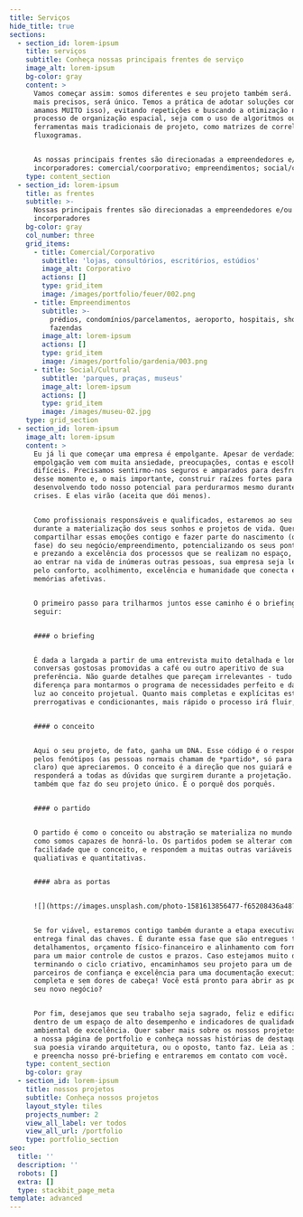 ```yaml
---
title: Serviços
hide_title: true
sections:
  - section_id: lorem-ipsum
    title: serviços
    subtitle: Conheça nossas principais frentes de serviço
    image_alt: lorem-ipsum
    bg-color: gray
    content: >
      Vamos começar assim: somos diferentes e seu projeto também será. Sendo
      mais precisos, será único. Temos a prática de adotar soluções complexas (e
      amamos MUITO isso), evitando repetições e buscando a otimização no
      processo de organização espacial, seja com o uso de algoritmos ou outras
      ferramentas mais tradicionais de projeto, como matrizes de correlação e
      fluxogramas.


      As nossas principais frentes são direcionadas a empreendedores e/ou
      incorporadores: comercial/coorporativo; empreendimentos; social/cultural.
    type: content_section
  - section_id: lorem-ipsum
    title: as frentes
    subtitle: >-
      Nossas principais frentes são direcionadas a empreendedores e/ou
      incorporadores
    bg-color: gray
    col_number: three
    grid_items:
      - title: Comercial/Corporativo
        subtitle: 'lojas, consultórios, escritórios, estúdios'
        image_alt: Corporativo
        actions: []
        type: grid_item
        image: /images/portfolio/feuer/002.png
      - title: Empreendimentos
        subtitle: >-
          prédios, condomínios/parcelamentos, aeroporto, hospitais, shoppings,
          fazendas
        image_alt: lorem-ipsum
        actions: []
        type: grid_item
        image: /images/portfolio/gardenia/003.png
      - title: Social/Cultural
        subtitle: 'parques, praças, museus'
        image_alt: lorem-ipsum
        actions: []
        type: grid_item
        image: /images/museu-02.jpg
    type: grid_section
  - section_id: lorem-ipsum
    image_alt: lorem-ipsum
    content: >
      Eu já li que começar uma empresa é empolgante. Apesar de verdadeiro, a
      empolgação vem com muita ansiedade, preocupações, contas e escolhas
      difíceis. Precisamos sentirmo-nos seguros e amparados para desfrutarmos
      desse momento e, o mais importante, construir raízes fortes para crescer,
      desenvolvendo todo nosso potencial para perdurarmos mesmo durante as
      crises. E elas virão (aceita que dói menos).


      Como profissionais responsáveis e qualificados, estaremos ao seu lado
      durante a materialização dos seus sonhos e projetos de vida. Queremos
      compartilhar essas emoções contigo e fazer parte do nascimento (ou nova
      fase) do seu negócio/empreendimento, potencializando os seus pontos fortes
      e prezando a excelência dos processos que se realizam no espaço, para que,
      ao entrar na vida de inúmeras outras pessoas, sua empresa seja lembrada
      pelo conforto, acolhimento, excelência e humanidade que conecta e provoca
      memórias afetivas.


      O primeiro passo para trilharmos juntos esse caminho é o briefing. Veja a
      seguir:


      #### o briefing


      É dada a largada a partir de uma entrevista muito detalhada e longas
      conversas gostosas promovidas a café ou outro aperitivo de sua
      preferência. Não guarde detalhes que pareçam irrelevantes - tudo fará a
      diferença para montarmos o programa de necessidades perfeito e darmos à
      luz ao conceito projetual. Quanto mais completas e explícitas estiverem as
      prerrogativas e condicionantes, mais rápido o processo irá fluir,


      #### o conceito


      Aqui o seu projeto, de fato, ganha um DNA. Esse código é o responsável
      pelos fenótipos (as pessoas normais chamam de *partido*, só para ficar
      claro) que apreciaremos. O conceito é a direção que nos guiará e
      responderá a todas as dúvidas que surgirem durante a projetação. É ele
      também que faz do seu projeto único. É o porquê dos porquês.


      #### o partido


      O partido é como o conceito ou abstração se materializa no mundo físico,
      como somos capazes de honrá-lo. Os partidos podem se alterar com mais
      facilidade que o conceito, e respondem a muitas outras variáveis
      qualiativas e quantitativas.


      #### abra as portas


      ![](https://images.unsplash.com/photo-1581613856477-f65208436a48?ixlib=rb-1.2.1\&ixid=MnwxMjA3fDB8MHxwaG90by1wYWdlfHx8fGVufDB8fHx8\&auto=format\&fit=crop\&w=1952\&q=80)


      Se for viável, estaremos contigo também durante a etapa executiva e a
      entrega final das chaves. É durante essa fase que são entregues todos os
      detalhamentos, orçamento físico-financeiro e alinhamento com fornecedores,
      para um maior controle de custos e prazos. Caso estejamos muito distantes,
      terminando o ciclo criativo, encaminhamos seu projeto para um de nossos
      parceiros de confiança e excelência para uma documentação executiva
      completa e sem dores de cabeça! Você está pronto para abrir as portas do
      seu novo negócio?


      Por fim, desejamos que seu trabalho seja sagrado, feliz e edificante
      dentro de um espaço de alto desempenho e indicadores de qualidade
      ambiental de excelência. Quer saber mais sobre os nossos projetos? Acesse
      a nossa página de portfolio e conheça nossas histórias de destaque. Veja
      sua poesia virando arquitetura, ou o oposto, tanto faz. Leia as instruções
      e preencha nosso pré-briefing e entraremos em contato com você.
    type: content_section
    bg-color: gray
  - section_id: lorem-ipsum
    title: nossos projetos
    subtitle: Conheça nossos projetos
    layout_style: tiles
    projects_number: 2
    view_all_label: ver todos
    view_all_url: /portfolio
    type: portfolio_section
seo:
  title: ''
  description: ''
  robots: []
  extra: []
  type: stackbit_page_meta
template: advanced
---
```

